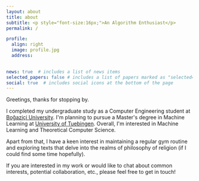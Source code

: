 ```yaml
---
layout: about
title: about
subtitle: <p style="font-size:16px;">An Algorithm Enthusiast</p> 
permalink: /

profile:
  align: right
  image: profile.jpg
  address:
  

news: true  # includes a list of news items
selected_papers: false # includes a list of papers marked as "selected={true}"
social: true  # includes social icons at the bottom of the page
---
```


Greetings, thanks for stopping by.

I completed my undergraduate study as a Computer Engineering student at [Boğaziçi University](https://www.cmpe.boun.edu.tr/). I'm planning to pursue a Master's degree in Machine Learning at [University of Tuebingen](https://uni-tuebingen.de/fakultaeten/mathematisch-naturwissenschaftliche-fakultaet/fachbereiche/informatik/studium/studiengaenge/machine-learning/). Overall, I'm interested in Machine Learning and Theoretical Computer Science.  

Apart from that, I have a keen interest in maintaining a regular gym routine and exploring texts that delve into the realms of philosophy of religion (if I could find some time hopefully).

If you are interested in my work or would like to chat about common interests, potential collaboration, etc., please feel free to get in touch!

